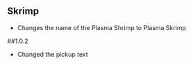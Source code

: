 ## Skrimp

- Changes the name of the Plasma Shrimp to Plasma Skrimp

##1.0.2

- Changed the pickup text
